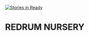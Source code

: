 [![Stories in Ready](https://badge.waffle.io/michael-reeves/redrum_nursery.png?label=ready&title=Ready)](https://waffle.io/michael-reeves/redrum_nursery)
# REDRUM NURSERY

